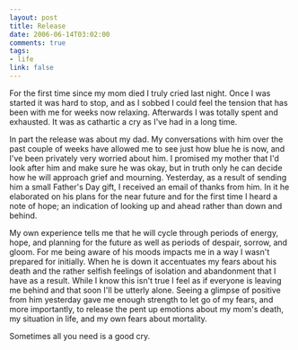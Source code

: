 ```yaml
--- 
layout: post
title: Release
date: 2006-06-14T03:02:00
comments: true
tags:
- life
link: false
---
```

For the first time since my mom died I truly cried last night. Once I was started it was hard to stop, and as I sobbed I could feel the tension that has been with me for weeks now relaxing. Afterwards I was totally spent and exhausted. It was as cathartic a cry as I've had in a long time.

In part the release was about my dad. My conversations with him over the past couple of weeks have allowed me to see just how blue he is now, and I've been privately very worried about him. I promised my mother that I'd look after him and make sure he was okay, but in truth only he can decide how he will approach grief and mourning. Yesterday, as a result of sending him a small Father's Day gift, I received an email of thanks from him. In it he elaborated on his plans for the near future and for the first time I heard a note of hope; an indication of looking up and ahead rather than down and behind.

My own experience tells me that he will cycle through periods of energy, hope, and planning for the future as well as periods of despair, sorrow, and gloom. For me being aware of his moods impacts me in a way I wasn't prepared for initially. When he is down it accentuates my fears about his death and the rather selfish feelings of isolation and abandonment that I have as a result. While I know this isn't true I feel as if everyone is leaving me behind and that soon I'll be utterly alone. Seeing a glimpse of positive from him yesterday gave me enough strength to let go of my fears, and more importantly, to release the pent up emotions about my mom's death, my situation in life, and my own fears about mortality.

Sometimes all you need is a good cry.
